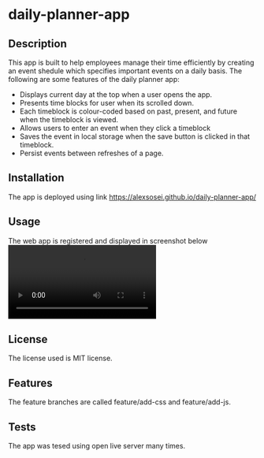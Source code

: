 # daily-planner-app

## Description
This app is built to help employees manage their time efficiently by creating an event shedule which specifies important events on a daily basis. The following are some features of the daily planner app:
- Displays current day at the top when a user opens the app.
- Presents time blocks for user when its scrolled down.
- Each timeblock is colour-coded based on past, present, and future when the timeblock is viewed.
- Allows users to enter an event when they click a timeblock
- Saves the event in local storage when the save button is clicked in that timeblock.
- Persist events between refreshes of a page.

## Installation
The app is deployed using link https://alexsosei.github.io/daily-planner-app/

## Usage
The web app is registered and displayed in screenshot below ![login](https://github.com/alexsosei/daily-planner-app/blob/main/Assets/images/Work%20Day%20Scheduler.webm)

## License
The license used is MIT license.

## Features
The feature branches are called feature/add-css and feature/add-js.

## Tests
The app was tesed using open live server many times. 
